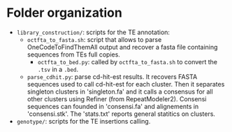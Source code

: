 # Folder organization

- `library_construction/`: scripts for the TE annotation:
    - `octfta_to_fasta.sh`: script that allows to parse OneCodeToFindThemAll output and recover a fasta file containing sequences from TEs full copies.
        - `octfta_to_bed.py`: called by `octfta_to_fasta.sh` to convert the `.tsv` in a `.bed`.
    - `parse_cdhit.py`: parse cd-hit-est results. It recovers FASTA sequences used to call cd-hit-est for each cluster. Then it separates singleton clusters in 'singleton.fa' and it calls a consensus for all other clusters using Refiner (from RepeatModeler2). Consensi sequences can founded in 'consensi.fa' and alignements in 'consensi.stk'. The 'stats.txt' reports general statitics on clusters.
- `genotype/`: scripts for the TE insertions calling.
